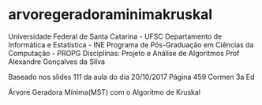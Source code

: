 # arvoregeradoraminimakruskal
Universidade Federal de Santa Catarina - UFSC
Departamento de Informática e Estatística - INE
Programa de Pós-Graduação em Ciências da Computação - PROPG
Disciplinas: Projeto e Análise de Algoritmos
Prof Alexandre Gonçalves da Silva 

Baseado nos slides 111 da aula do dia 20/10/2017 
Página 459 Cormen 3a Ed

Árvore Geradora Mínima(MST) com o Algoritmo de Kruskal
